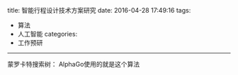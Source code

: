 title: 智能行程设计技术方案研究
date: 2016-04-28 17:49:16
tags:
- 算法
- 人工智能
categories: 
- 工作预研
----------------

蒙罗卡特搜索树：
AlphaGo使用的就是这个算法
